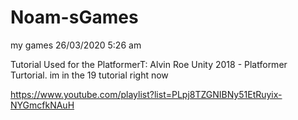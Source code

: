 # Noam-sGames
my games
26/03/2020 5:26 am

Tutorial Used for the PlatformerT: Alvin Roe Unity 2018 - Platformer Turtorial. im in the 19 tutorial right now

https://www.youtube.com/playlist?list=PLpj8TZGNIBNy51EtRuyix-NYGmcfkNAuH